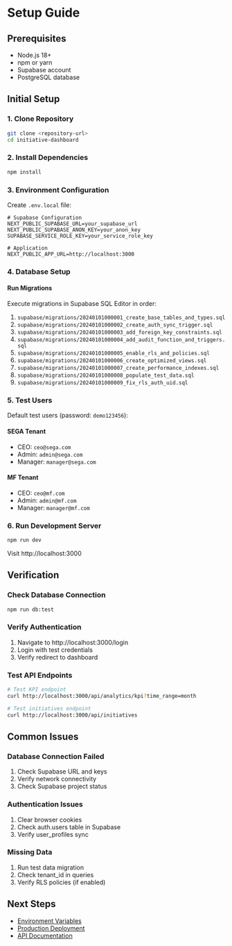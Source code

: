 # Setup Guide

## Prerequisites

- Node.js 18+ 
- npm or yarn
- Supabase account
- PostgreSQL database

## Initial Setup

### 1. Clone Repository

```bash
git clone <repository-url>
cd initiative-dashboard
```

### 2. Install Dependencies

```bash
npm install
```

### 3. Environment Configuration

Create `.env.local` file:

```env
# Supabase Configuration
NEXT_PUBLIC_SUPABASE_URL=your_supabase_url
NEXT_PUBLIC_SUPABASE_ANON_KEY=your_anon_key
SUPABASE_SERVICE_ROLE_KEY=your_service_role_key

# Application
NEXT_PUBLIC_APP_URL=http://localhost:3000
```

### 4. Database Setup

#### Run Migrations

Execute migrations in Supabase SQL Editor in order:

1. `supabase/migrations/20240101000001_create_base_tables_and_types.sql`
2. `supabase/migrations/20240101000002_create_auth_sync_trigger.sql`
3. `supabase/migrations/20240101000003_add_foreign_key_constraints.sql`
4. `supabase/migrations/20240101000004_add_audit_function_and_triggers.sql`
5. `supabase/migrations/20240101000005_enable_rls_and_policies.sql`
6. `supabase/migrations/20240101000006_create_optimized_views.sql`
7. `supabase/migrations/20240101000007_create_performance_indexes.sql`
8. `supabase/migrations/20240101000008_populate_test_data.sql`
9. `supabase/migrations/20240101000009_fix_rls_auth_uid.sql`

### 5. Test Users

Default test users (password: `demo123456`):

#### SEGA Tenant
- CEO: `ceo@sega.com`
- Admin: `admin@sega.com`
- Manager: `manager@sega.com`

#### MF Tenant
- CEO: `ceo@mf.com`
- Admin: `admin@mf.com`
- Manager: `manager@mf.com`

### 6. Run Development Server

```bash
npm run dev
```

Visit http://localhost:3000

## Verification

### Check Database Connection

```bash
npm run db:test
```

### Verify Authentication

1. Navigate to http://localhost:3000/login
2. Login with test credentials
3. Verify redirect to dashboard

### Test API Endpoints

```bash
# Test KPI endpoint
curl http://localhost:3000/api/analytics/kpi?time_range=month

# Test initiatives endpoint
curl http://localhost:3000/api/initiatives
```

## Common Issues

### Database Connection Failed

1. Check Supabase URL and keys
2. Verify network connectivity
3. Check Supabase project status

### Authentication Issues

1. Clear browser cookies
2. Check auth.users table in Supabase
3. Verify user_profiles sync

### Missing Data

1. Run test data migration
2. Check tenant_id in queries
3. Verify RLS policies (if enabled)

## Next Steps

- [Environment Variables](./environment.md)
- [Production Deployment](./production.md)
- [API Documentation](../api/endpoints.md)